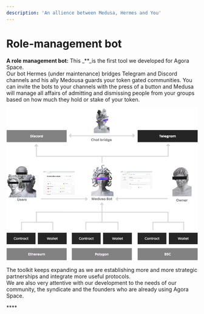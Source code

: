 ```yaml
---
description: 'An allience between Medusa, Hermes and You'
---
```


# Role-management bot

**A role management bot:** This \_\*\*\_is the first tool we developed for Agora Space.  
Our bot Hermes \(under maintenance\) bridges Telegram and Discord channels and his ally Medousa guards your token gated communities. You can invite the bots to your channels with the press of a button and Medusa will manage all affairs of admitting and dismissing people from your groups based on how much they hold or stake of your token.

![](../../.gitbook/assets/group-282.png)

The toolkit keeps expanding as we are establishing more and more strategic partnerships and integrate more useful protocols.  
We are also very attentive with our development to the needs of our community, the syndicate and the founders who are already using Agora Space.

\*\*\*\*

